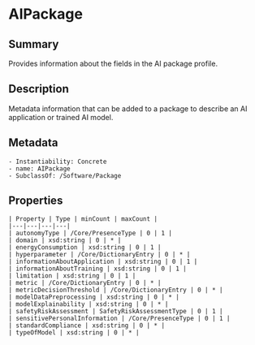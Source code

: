 <!-- Automatically generated by spec-parser v2.0.0 on 2023-12-25T20:28:21.783513+00:00 -->
<!-- SPDX-License-Identifier: Community-Spec-1.0 -->

# AIPackage

## Summary

Provides information about the fields in the AI package profile.


## Description

Metadata information that can be added to a package to describe an AI application or trained AI model.


## Metadata

    - Instantiability: Concrete
    - name: AIPackage
    - SubclassOf: /Software/Package



## Properties

    | Property | Type | minCount | maxCount |
    |---|---|---|---|
    | autonomyType | /Core/PresenceType | 0 | 1 |
    | domain | xsd:string | 0 | * |
    | energyConsumption | xsd:string | 0 | 1 |
    | hyperparameter | /Core/DictionaryEntry | 0 | * |
    | informationAboutApplication | xsd:string | 0 | 1 |
    | informationAboutTraining | xsd:string | 0 | 1 |
    | limitation | xsd:string | 0 | 1 |
    | metric | /Core/DictionaryEntry | 0 | * |
    | metricDecisionThreshold | /Core/DictionaryEntry | 0 | * |
    | modelDataPreprocessing | xsd:string | 0 | * |
    | modelExplainability | xsd:string | 0 | * |
    | safetyRiskAssessment | SafetyRiskAssessmentType | 0 | 1 |
    | sensitivePersonalInformation | /Core/PresenceType | 0 | 1 |
    | standardCompliance | xsd:string | 0 | * |
    | typeOfModel | xsd:string | 0 | * |

